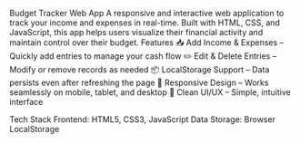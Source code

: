 Budget Tracker Web App
A responsive and interactive web application to track your income and expenses in real-time.
Built with HTML, CSS, and JavaScript, this app helps users visualize their financial activity and maintain control over their budget.
 Features
📥 Add Income & Expenses – Quickly add entries to manage your cash flow
✏️ Edit & Delete Entries – Modify or remove records as needed
📦 LocalStorage Support – Data persists even after refreshing the page
📱 Responsive Design – Works seamlessly on mobile, tablet, and desktop
🎨 Clean UI/UX – Simple, intuitive interface

Tech Stack
Frontend: HTML5, CSS3, JavaScript
Data Storage: Browser LocalStorage

